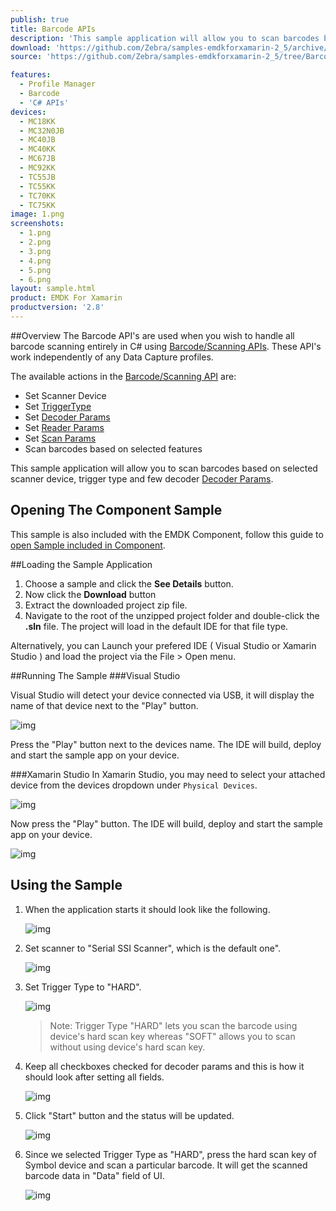 ```yaml
---
publish: true
title: Barcode APIs
description: 'This sample application will allow you to scan barcodes based on selected scanner device, trigger type and a few decoder Decoder Params.'
download: 'https://github.com/Zebra/samples-emdkforxamarin-2_5/archive/BarcodeSample1.zip'
source: 'https://github.com/Zebra/samples-emdkforxamarin-2_5/tree/BarcodeSample1'

features:
  - Profile Manager
  - Barcode
  - 'C# APIs'
devices:
  - MC18KK
  - MC32N0JB
  - MC40JB
  - MC40KK
  - MC67JB
  - MC92KK
  - TC55JB
  - TC55KK
  - TC70KK
  - TC75KK
image: 1.png
screenshots:
  - 1.png
  - 2.png
  - 3.png
  - 4.png
  - 5.png
  - 6.png
layout: sample.html
product: EMDK For Xamarin
productversion: '2.8'
---
```


##Overview
The Barcode API's are used when you wish to handle all barcode scanning entirely in C# using [Barcode/Scanning APIs](/emdk-for-xamarin/2-8/api/). These API's work independently of any Data Capture profiles.  

The available actions in the [Barcode/Scanning API](/emdk-for-xamarin/2-8/api/barcode/) are:
  
* Set Scanner Device  
* Set [TriggerType](/emdk-for-xamarin/2-8/api/barcode/Scanner_TriggerTypes)
* Set [Decoder Params](/emdk-for-xamarin/2-8/api/barcode/ScannerConfig_DecoderParameters)
* Set [Reader Params](/emdk-for-xamarin/2-8/api/barcode/ScannerConfig_ReaderParameters)
* Set [Scan Params](/emdk-for-xamarin/2-8/api/barcode/ScannerConfig_ScanParameters)
* Scan barcodes based on selected features   

This sample application will allow you to scan barcodes based on selected scanner device, trigger type and few decoder [Decoder Params](/emdk-for-xamarin/2-8/api/barcode/ScannerConfig_DecoderParameters).


## Opening The Component Sample
This sample is also included with the EMDK Component, follow this guide to [open Sample included in Component](../../guide/component-sample).

##Loading the Sample Application

1. Choose a sample and click the **See Details** button.
2. Now click the **Download** button 
3. Extract the downloaded project zip file.
4. Navigate to the root of the unzipped project folder and double-click the **.sln** file. The project will load in the default IDE for that file type.

Alternatively, you can Launch your prefered IDE ( Visual Studio or Xamarin Studio ) and load the project via the File > Open menu.  

##Running The Sample
###Visual Studio

Visual Studio will detect your device connected via USB, it will display the name of that device next to the "Play" button.

![img](../../images/samples/vsPlayButton.png)

Press the "Play" button next to the devices name.  The IDE will build, deploy and start the sample app on your device.

###Xamarin Studio
In Xamarin Studio, you may need to select your attached device from the devices dropdown under `Physical Devices`.

![img](../../images/samples/xs-select-device.png)

Now press the "Play" button. The IDE will build, deploy and start the sample app on your device.

![img](../../images/samples/xsPlayButton.png)

## Using the Sample
1. When the application starts it should look like the following.
  
	![img](../../images/samples/barcode_1.png)
  
2. Set scanner to "Serial SSI Scanner", which is the default one". 

	![img](../../images/samples/barcode_2.png)

3. Set Trigger Type to "HARD".

	![img](../../images/samples/barcode_3.png)

	> Note: Trigger Type "HARD" lets you scan the barcode using device's hard scan key whereas "SOFT" allows you to scan without using device's hard scan key.

4. Keep all checkboxes checked for decoder params and this is how it should look after setting all fields.
    
	![img](../../images/samples/barcode_4.png)  	

5. Click "Start" button and the status will be updated.

	![img](../../images/samples/barcode_5.png) 
 
6. Since we selected Trigger Type as "HARD", press the hard scan key of Symbol device and scan a particular barcode. It will get the scanned barcode data in "Data" field of UI.
   
	![img](../../images/samples/barcode_6.png) 

















